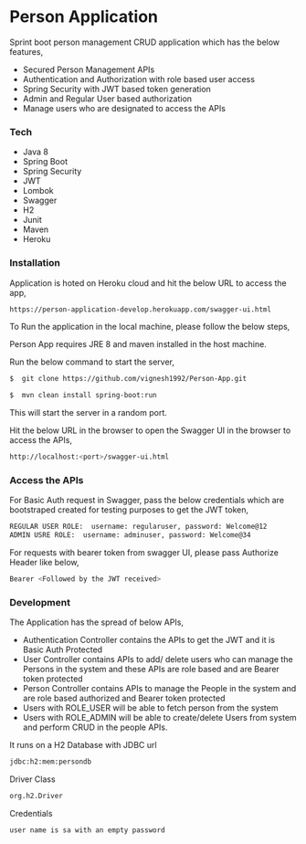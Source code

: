 # Person Application

Sprint boot person management CRUD application which has the below features,

  - Secured Person Management APIs
  - Authentication and Authorization with role based user access 
  - Spring Security with JWT based token generation
  - Admin and Regular User based authorization
  - Manage users who are designated to access the APIs

### Tech

* Java 8
* Spring Boot
* Spring Security
* JWT
* Lombok
* Swagger
* H2
* Junit
* Maven
* Heroku

### Installation

Application is hoted on Heroku cloud and hit the below URL to access the app,

```sh
https://person-application-develop.herokuapp.com/swagger-ui.html
```

To Run the application in the local machine, please follow the below steps,

Person App requires JRE 8 and maven installed in the host machine.

Run the below command to start the server,

```sh
$  git clone https://github.com/vignesh1992/Person-App.git
```
```sh
$  mvn clean install spring-boot:run
```
This will start the server in a random port. 

Hit the below URL in the browser to open the Swagger UI in the browser to access the APIs,

```sh
http://localhost:<port>/swagger-ui.html
```

### Access the APIs

For Basic Auth request in Swagger, pass the below credentials which are bootstraped created for testing purposes to get the JWT token,

```sh
REGULAR USER ROLE:  username: regularuser, password: Welcome@12
ADMIN USRE ROLE:  username: adminuser, password: Welcome@34
```

For requests with bearer token from swagger UI, please pass Authorize Header like below,

```sh
Bearer <Followed by the JWT received>
```

### Development

The Application has the spread of below APIs,

* Authentication Controller contains the APIs to get the JWT and it is Basic Auth Protected
* User Controller contains APIs to add/ delete users who can manage the Persons in the system and these APIs are role based and are Bearer token protected
* Person Controller contains APIs to manage the People in the system and are role based authorized and Bearer token protected
* Users with ROLE_USER will be able to fetch person from the system
* Users with ROLE_ADMIN will be able to create/delete Users from system and perform CRUD in the people APIs.

It runs on a H2 Database with JDBC url

```sh
jdbc:h2:mem:persondb
```

Driver Class

```sh
org.h2.Driver
```

Credentials

```sh
user name is sa with an empty password 
```
